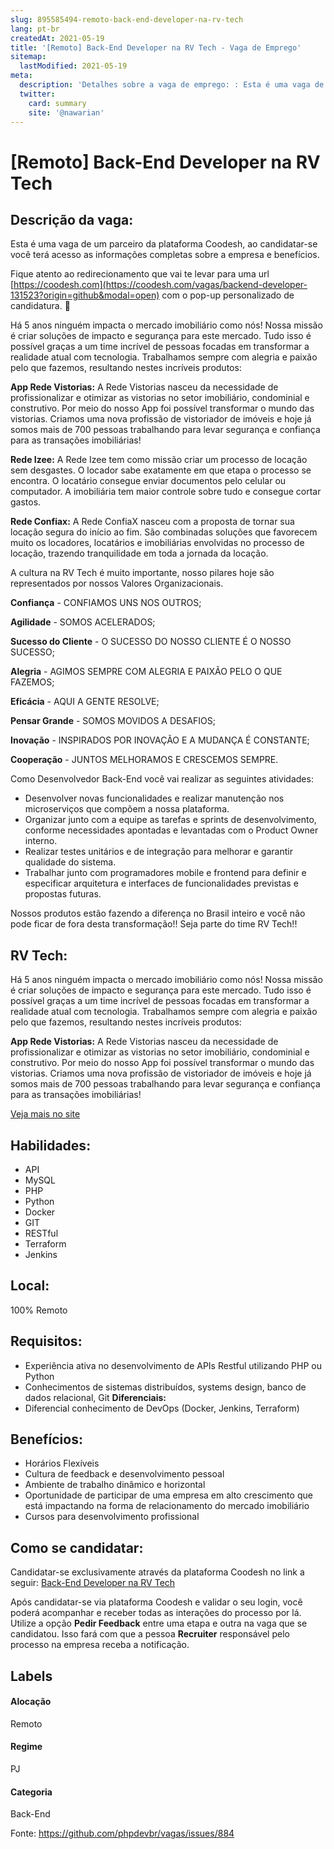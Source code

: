 ```yaml
---
slug: 895585494-remoto-back-end-developer-na-rv-tech
lang: pt-br
createdAt: 2021-05-19
title: '[Remoto] Back-End Developer na RV Tech - Vaga de Emprego'
sitemap:
  lastModified: 2021-05-19
meta:
  description: 'Detalhes sobre a vaga de emprego: : Esta é uma vaga de um parceiro da plataforma Coodesh, ao candidatar-se você terá acesso as informações completas sobre a empresa e benefícios.  Fique atento ao redirecionamento que vai te levar para uma url [https://coodesh.com](https://coodesh.com/vagas/backend-developer-131523?origin=github&modal=open) com o pop-up personalizado de candidatura. 👋 <p>Há 5 anos ninguém impacta o mercado imobiliário como nós! Nossa missão é criar soluções de impacto e segurança para este mercado. Tudo isso é possível graças a um time incrível de pessoas focadas em transformar a realidade atual com tecnologia. Trabalhamos sempre com alegria e paixão pelo que fazemos, resultando nestes incríveis produtos:</p> <p><strong>App Rede Vistorias:</strong> A Rede Vistorias nasceu da necessidade de profissionalizar e otimizar as vistorias no setor imobiliário, condominial e construtivo. Por meio do nosso App foi possível transformar o mundo das vistorias. Criamos uma nova profissão de vistoriador de imóveis e hoje já somos mais de 700 pessoas trabalhando para levar segurança e confiança para as transações imobiliárias!</p> <p><strong>Rede Izee:</strong> A Rede Izee tem como missão criar um processo de locação sem desgastes. O locador sabe exatamente em que etapa o processo se encontra. O locatário consegue enviar documentos pelo celular ou computador. A imobiliária tem maior controle sobre tudo e consegue cortar gastos.</p> <p><strong>Rede Confiax:</strong> A Rede ConfiaX nasceu com a proposta de tornar sua locação segura do início ao fim. São combinadas soluções que favorecem muito os locadores, locatários e imobiliárias envolvidas no processo de locação, trazendo tranquilidade em toda a jornada da locação.</p> <p></p> <p>A cultura na RV Tech é muito importante, nosso pilares hoje são representados por nossos Valores Organizacionais.</p> <p><strong>Confiança</strong> - CONFIAMOS UNS NOS OUTROS;</p> <p><strong>Agilidade</strong> - SOMOS ACELERADOS;</p> <p><strong>Sucesso do Cliente</strong> - O SUCESSO DO NOSSO CLIENTE É O NOSSO SUCESSO;</p> <p><strong>Alegria</strong> - AGIMOS SEMPRE COM ALEGRIA E PAIXÃO PELO O QUE FAZEMOS;</p> <p><strong>Eficácia</strong> - AQUI A GENTE RESOLVE;</p> <p><strong>Pensar Grande</strong> - SOMOS MOVIDOS A DESAFIOS;</p> <p><strong>Inovação</strong> - INSPIRADOS POR INOVAÇÃO E A MUDANÇA É CONSTANTE;</p> <p><strong>Cooperação</strong> - JUNTOS MELHORAMOS E CRESCEMOS SEMPRE.</p> <p></p> <p>Como Desenvolvedor Back-End você vai realizar as seguintes atividades:</p> <ul> <li>Desenvolver novas funcionalidades e realizar manutenção nos microserviços que compõem a nossa plataforma.&nbsp;</li> <li>Organizar junto com a equipe as tarefas e sprints de desenvolvimento, conforme necessidades apontadas e levantadas com o Product Owner interno.&nbsp;</li> <li>Realizar testes unitários e de integração para melhorar e garantir qualidade do sistema.&nbsp;</li> <li>Trabalhar junto com programadores mobile e frontend para definir e especificar arquitetura e interfaces de funcionalidades previstas e propostas futuras.</li> </ul> <p></p> <p>Nossos produtos estão fazendo a diferença no Brasil inteiro e você não pode ficar de fora desta transformação!! Seja parte do time RV Tech!!</p>'
  twitter:
    card: summary
    site: '@nawarian'
---
```


# [Remoto] Back-End Developer na RV Tech

## Descrição da vaga: 
Esta é uma vaga de um parceiro da plataforma Coodesh, ao candidatar-se você terá acesso as informações completas sobre a empresa e benefícios.


Fique atento ao redirecionamento que vai te levar para uma url [https://coodesh.com](https://coodesh.com/vagas/backend-developer-131523?origin=github&modal=open) com o pop-up personalizado de candidatura. 👋
<p>Há 5 anos ninguém impacta o mercado imobiliário como nós! Nossa missão é criar soluções de impacto e segurança para este mercado. Tudo isso é possível graças a um time incrível de pessoas focadas em transformar a realidade atual com tecnologia. Trabalhamos sempre com alegria e paixão pelo que fazemos, resultando nestes incríveis produtos:</p>
<p><strong>App Rede Vistorias:</strong> A Rede Vistorias nasceu da necessidade de profissionalizar e otimizar as vistorias no setor imobiliário, condominial e construtivo. Por meio do nosso App foi possível transformar o mundo das vistorias. Criamos uma nova profissão de vistoriador de imóveis e hoje já somos mais de 700 pessoas trabalhando para levar segurança e confiança para as transações imobiliárias!</p>
<p><strong>Rede Izee:</strong> A Rede Izee tem como missão criar um processo de locação sem desgastes. O locador sabe exatamente em que etapa o processo se encontra. O locatário consegue enviar documentos pelo celular ou computador. A imobiliária tem maior controle sobre tudo e consegue cortar gastos.</p>
<p><strong>Rede Confiax:</strong> A Rede ConfiaX nasceu com a proposta de tornar sua locação segura do início ao fim. São combinadas soluções que favorecem muito os locadores, locatários e imobiliárias envolvidas no processo de locação, trazendo tranquilidade em toda a jornada da locação.</p>
<p></p>
<p>A cultura na RV Tech é muito importante, nosso pilares hoje são representados por nossos Valores Organizacionais.</p>
<p><strong>Confiança</strong> - CONFIAMOS UNS NOS OUTROS;</p>
<p><strong>Agilidade</strong> - SOMOS ACELERADOS;</p>
<p><strong>Sucesso do Cliente</strong> - O SUCESSO DO NOSSO CLIENTE É O NOSSO SUCESSO;</p>
<p><strong>Alegria</strong> - AGIMOS SEMPRE COM ALEGRIA E PAIXÃO PELO O QUE FAZEMOS;</p>
<p><strong>Eficácia</strong> - AQUI A GENTE RESOLVE;</p>
<p><strong>Pensar Grande</strong> - SOMOS MOVIDOS A DESAFIOS;</p>
<p><strong>Inovação</strong> - INSPIRADOS POR INOVAÇÃO E A MUDANÇA É CONSTANTE;</p>
<p><strong>Cooperação</strong> - JUNTOS MELHORAMOS E CRESCEMOS SEMPRE.</p>
<p></p>
<p>Como Desenvolvedor Back-End você vai realizar as seguintes atividades:</p>
<ul>
<li>Desenvolver novas funcionalidades e realizar manutenção nos microserviços que compõem a nossa plataforma.&nbsp;</li>
<li>Organizar junto com a equipe as tarefas e sprints de desenvolvimento, conforme necessidades apontadas e levantadas com o Product Owner interno.&nbsp;</li>
<li>Realizar testes unitários e de integração para melhorar e garantir qualidade do sistema.&nbsp;</li>
<li>Trabalhar junto com programadores mobile e frontend para definir e especificar arquitetura e interfaces de funcionalidades previstas e propostas futuras.</li>
</ul>
<p></p>
<p>Nossos produtos estão fazendo a diferença no Brasil inteiro e você não pode ficar de fora desta transformação!! Seja parte do time RV Tech!!</p>

## RV Tech: 
 <p>Há 5 anos ninguém impacta o mercado imobiliário como nós! Nossa missão é criar soluções de impacto e segurança para este mercado. Tudo isso é possível graças a um time incrível de pessoas focadas em transformar a realidade atual com tecnologia. Trabalhamos sempre com alegria e paixão pelo que fazemos, resultando nestes incríveis produtos:</p>

<p><strong>App Rede Vistorias:</strong> A Rede Vistorias nasceu da necessidade de profissionalizar e otimizar as vistorias no setor imobiliário, condominial e construtivo. Por meio do nosso App foi possível transformar o mundo das vistorias. Criamos uma nova profissão de vistoriador de imóveis e hoje já somos mais de 700 pessoas trabalhando para levar segurança e confiança para as transações imobiliárias!</p><a href='https://coodesh.com/empresas/rv-tech'>Veja mais no site</a>

 ## Habilidades: 
 - API 
- MySQL 
- PHP 
- Python 
- Docker 
- GIT 
- RESTful 
- Terraform 
- Jenkins
## Local: 
 100% Remoto
## Requisitos: 
 - Experiência ativa no desenvolvimento de APIs Restful utilizando PHP ou Python 
- Conhecimentos de sistemas distribuídos, systems design, banco de dados relacional, Git
**Diferenciais:** 
 - Diferencial conhecimento de DevOps (Docker, Jenkins, Terraform)
## Benefícios: 
 - Horários Flexíveis 
- Cultura de feedback e desenvolvimento pessoal 
- Ambiente de trabalho dinâmico e horizontal 
- Oportunidade de participar de uma empresa em alto crescimento que está impactando na forma de relacionamento do mercado imobiliário 
- Cursos para desenvolvimento profissional
## Como se candidatar:
Candidatar-se exclusivamente através da plataforma Coodesh no link a seguir: [Back-End Developer na RV Tech](https://coodesh.com/vagas/backend-developer-131523?origin=github&modal=open)


Após candidatar-se via plataforma Coodesh e validar o seu login, você poderá acompanhar e receber todas as interações do processo por lá. Utilize a opção <b>Pedir Feedback</b> entre uma etapa e outra na vaga que se candidatou. Isso fará com que a pessoa <b>Recruiter</b> responsável pelo processo na empresa receba a notificação.
## Labels
#### Alocação
Remoto
#### Regime
PJ
#### Categoria
Back-End

Fonte: https://github.com/phpdevbr/vagas/issues/884